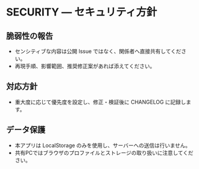 # SECURITY — セキュリティ方針

## 脆弱性の報告

- センシティブな内容は公開 Issue ではなく、関係者へ直接共有してください。
- 再現手順、影響範囲、推奨修正案があれば添えてください。

## 対応方針

- 重大度に応じて優先度を設定し、修正・検証後に CHANGELOG に記録します。

## データ保護

- 本アプリは LocalStorage のみを使用し、サーバーへの送信は行いません。
- 共有PCではブラウザのプロファイルとストレージの取り扱いに注意してください。
